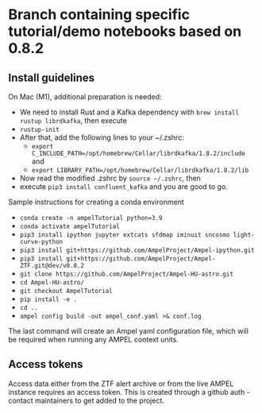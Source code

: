 # Branch containing specific tutorial/demo notebooks based on 0.8.2

## Install guidelines

On Mac (M1), additional preparation is needed:
- We need to install Rust and a Kafka dependency with ```brew install rustup librdkafka```, then execute
- ```rustup-init```
- After that, add the following lines to your ~/.zshrc:
    - ```export C_INCLUDE_PATH=/opt/homebrew/Cellar/librdkafka/1.8.2/include``` and
    - ```export LIBRARY_PATH=/opt/homebrew/Cellar/librdkafka/1.8.2/lib``` 
- Now read the modified .zshrc by ```source ~/.zshrc```, then
- execute ```pip3 install confluent_kafka``` and you are good to go.

Sample instructions for creating a conda environment

- ```conda create -n ampelTutorial python=3.9```
- ```conda activate ampelTutorial```
- ```pip3 install ipython jupyter extcats sfdmap iminuit sncosmo light-curve-python```
- ```pip3 install git+https://github.com/AmpelProject/Ampel-ipython.git```
- ```pip3 install git+https://github.com/AmpelProject/Ampel-ZTF.git@dev/v0.8.2 ```
- ```git clone https://github.com/AmpelProject/Ampel-HU-astro.git```
- ```cd Ampel-HU-astro/```
- ```git checkout AmpelTutorial```
- ```pip install -e .```
- ```cd ..```
- ```ampel config build -out ampel_conf.yaml >& conf.log```

The last command will create an Ampel yaml configuration file, which will be required when running any AMPEL context units.

## Access tokens
Access data either from the ZTF alert archive or from the live AMPEL instance requires an access token. This is created through a github auth - contact maintainers to get added to the project.
